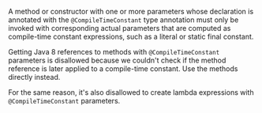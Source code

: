 A method or constructor with one or more parameters whose declaration is
annotated with the `@CompileTimeConstant` type annotation must only be invoked
with corresponding actual parameters that are computed as compile-time constant
expressions, such as a literal or static final constant.

Getting Java 8 references to methods with `@CompileTimeConstant` parameters is
disallowed because we couldn't check if the method reference is later applied to
a compile-time constant. Use the methods directly instead.


For the same reason, it's also disallowed to create lambda expressions with
`@CompileTimeConstant` parameters.
